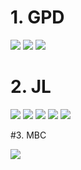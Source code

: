 # 1. GPD


![](https://raw.githubusercontent.com/dev-tv/tv-Ionic/master/GPD/snapshot/Screenshot_2018-08-14-12-20-18-871_com.aivantech.goplando.png)
![](https://raw.githubusercontent.com/dev-tv/tv-Ionic/master/GPD/snapshot/Screenshot_2018-08-14-12-20-58-913_com.aivantech.goplando.png)
![](https://raw.githubusercontent.com/dev-tv/tv-Ionic/master/GPD/snapshot/Screenshot_2018-08-14-12-21-02-648_com.aivantech.goplando.png)

# 2. JL


![](https://raw.githubusercontent.com/dev-tv/tv-Ionic/master/JL/snapshots/Screen%201%20(1278x2732).jpg)
![](https://raw.githubusercontent.com/dev-tv/tv-Ionic/master/JL/snapshots/Screen%202%20(1278x2732).jpg)
![](https://raw.githubusercontent.com/dev-tv/tv-Ionic/master/JL/snapshots/Screen%203%20(1278x2732).jpg)
![](https://raw.githubusercontent.com/dev-tv/tv-Ionic/master/JL/snapshots/Screen%204%20(1278x2732).jpg)
![](https://raw.githubusercontent.com/dev-tv/tv-Ionic/master/JL/snapshots/Screen%205%20(1278x2732).jpg)

#3. MBC


![](https://raw.githubusercontent.com/dev-tv/tv-Ionic/master/MBC/SnapShots/mbc_android.png)
